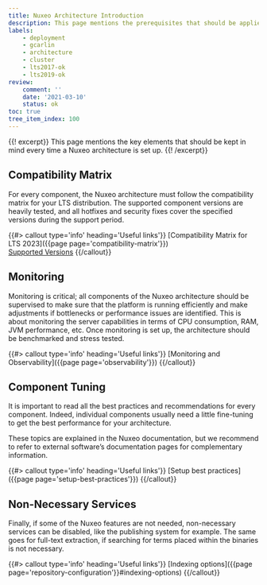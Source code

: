```yaml
---
title: Nuxeo Architecture Introduction
description: This page mentions the prerequisites that should be applied every time a Nuxeo architecture is set up.
labels:
    - deployment
    - gcarlin
    - architecture
    - cluster
    - lts2017-ok
    - lts2019-ok
review:
    comment: ''
    date: '2021-03-10'
    status: ok
toc: true
tree_item_index: 100
---
```


{{! excerpt}}
This page mentions the key elements that should be kept in mind every time a Nuxeo architecture is set up.
{{! /excerpt}}

## Compatibility Matrix

For every component, the Nuxeo architecture must follow the compatibility matrix for your LTS distribution. The supported component versions are heavily tested, and all hotfixes and security fixes cover the specified versions during the support period.

{{#> callout type='info' heading='Useful links'}}
[Compatibility Matrix for LTS 2023]({{page page='compatibility-matrix'}})</br>
[Supported Versions](https://www.nuxeo.com/legal/supported-versions/)
{{/callout}}

## Monitoring

Monitoring is critical; all components of the Nuxeo architecture should be supervised to make sure that the platform is running efficiently and make adjustments if bottlenecks or performance issues are identified. This is about monitoring the server capabilities in terms of CPU consumption, RAM, JVM performance, etc. Once monitoring is set up, the architecture should be benchmarked and stress tested.

{{#> callout type='info' heading='Useful links'}}
[Monitoring and Observability]({{page page='observability'}})
{{/callout}}

## Component Tuning

It is important to read all the best practices and recommendations for every component. Indeed, individual components usually need a little fine-tuning to get the best performance for your architecture.

These topics are explained in the Nuxeo documentation, but we recommend to refer to external software’s documentation pages for complementary information.

{{#> callout type='info' heading='Useful links'}}
[Setup best practices]({{page page='setup-best-practices'}})
{{/callout}}

## Non-Necessary Services

Finally, if some of the Nuxeo features are not needed, non-necessary services can be disabled, like the publishing system for example. The same goes for full-text extraction, if searching for terms placed within the binaries is not necessary.

{{#> callout type='info' heading='Useful links'}}
[Indexing options]({{page page='repository-configuration'}}#indexing-options)
{{/callout}}
